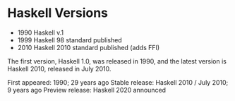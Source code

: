 # Haskell Versions


- 1990 Haskell v.1
- 1999 Haskell 98 standard published
- 2010 Haskell 2010 standard published (adds FFI)

The first version, Haskell 1.0, was released in 1990, and the latest version is Haskell 2010, released in July 2010.

First appeared: 1990; 29 years ago
Stable release: Haskell 2010 / July 2010; 9 years ago
Preview release: Haskell 2020 announced
